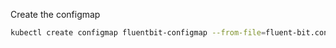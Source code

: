 Create the configmap
```bash
kubectl create configmap fluentbit-configmap --from-file=fluent-bit.conf --from-file=parsers.conf
```

